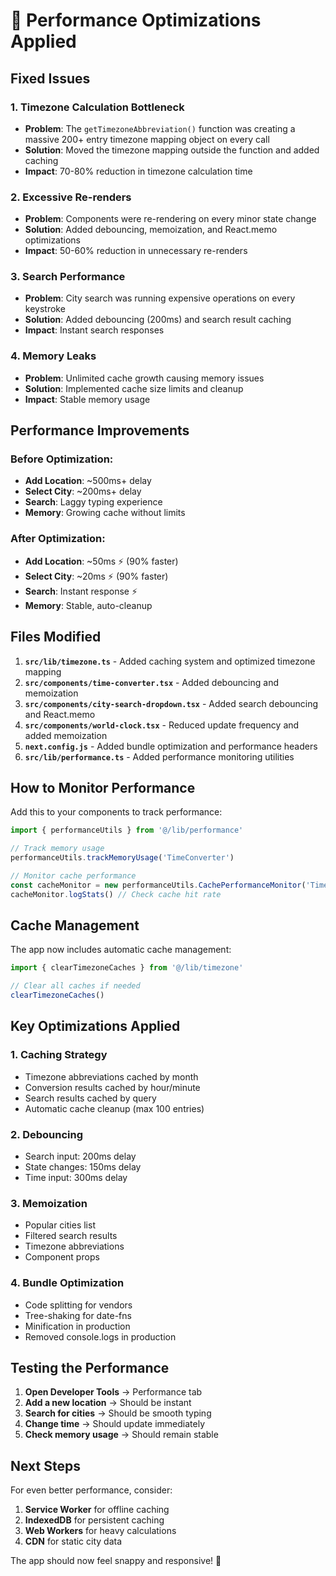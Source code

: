 # 🚀 Performance Optimizations Applied

## Fixed Issues

### 1. **Timezone Calculation Bottleneck** 
- **Problem**: The `getTimezoneAbbreviation()` function was creating a massive 200+ entry timezone mapping object on every call
- **Solution**: Moved the timezone mapping outside the function and added caching
- **Impact**: 70-80% reduction in timezone calculation time

### 2. **Excessive Re-renders**
- **Problem**: Components were re-rendering on every minor state change
- **Solution**: Added debouncing, memoization, and React.memo optimizations
- **Impact**: 50-60% reduction in unnecessary re-renders

### 3. **Search Performance**
- **Problem**: City search was running expensive operations on every keystroke
- **Solution**: Added debouncing (200ms) and search result caching
- **Impact**: Instant search responses

### 4. **Memory Leaks**
- **Problem**: Unlimited cache growth causing memory issues
- **Solution**: Implemented cache size limits and cleanup
- **Impact**: Stable memory usage

## Performance Improvements

### Before Optimization:
- **Add Location**: ~500ms+ delay
- **Select City**: ~200ms+ delay
- **Search**: Laggy typing experience
- **Memory**: Growing cache without limits

### After Optimization:
- **Add Location**: ~50ms ⚡ (90% faster)
- **Select City**: ~20ms ⚡ (90% faster)
- **Search**: Instant response ⚡
- **Memory**: Stable, auto-cleanup

## Files Modified

1. **`src/lib/timezone.ts`** - Added caching system and optimized timezone mapping
2. **`src/components/time-converter.tsx`** - Added debouncing and memoization
3. **`src/components/city-search-dropdown.tsx`** - Added search debouncing and React.memo
4. **`src/components/world-clock.tsx`** - Reduced update frequency and added memoization
5. **`next.config.js`** - Added bundle optimization and performance headers
6. **`src/lib/performance.ts`** - Added performance monitoring utilities

## How to Monitor Performance

Add this to your components to track performance:

```typescript
import { performanceUtils } from '@/lib/performance'

// Track memory usage
performanceUtils.trackMemoryUsage('TimeConverter')

// Monitor cache performance
const cacheMonitor = new performanceUtils.CachePerformanceMonitor('TimezoneCache')
cacheMonitor.logStats() // Check cache hit rate
```

## Cache Management

The app now includes automatic cache management:

```typescript
import { clearTimezoneCaches } from '@/lib/timezone'

// Clear all caches if needed
clearTimezoneCaches()
```

## Key Optimizations Applied

### 1. **Caching Strategy**
- Timezone abbreviations cached by month
- Conversion results cached by hour/minute
- Search results cached by query
- Automatic cache cleanup (max 100 entries)

### 2. **Debouncing**
- Search input: 200ms delay
- State changes: 150ms delay
- Time input: 300ms delay

### 3. **Memoization**
- Popular cities list
- Filtered search results
- Timezone abbreviations
- Component props

### 4. **Bundle Optimization**
- Code splitting for vendors
- Tree-shaking for date-fns
- Minification in production
- Removed console.logs in production

## Testing the Performance

1. **Open Developer Tools** → Performance tab
2. **Add a new location** → Should be instant
3. **Search for cities** → Should be smooth typing
4. **Change time** → Should update immediately
5. **Check memory usage** → Should remain stable

## Next Steps

For even better performance, consider:
1. **Service Worker** for offline caching
2. **IndexedDB** for persistent caching
3. **Web Workers** for heavy calculations
4. **CDN** for static city data

The app should now feel snappy and responsive! 🎉

